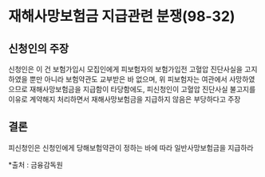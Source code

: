 # 재해사망보험금 지급관련 분쟁(98-32)

## 신청인의 주장
신청인은 이 건 보험가입시 모집인에게 피보험자의 보험가입전 고혈압 진단사실을 고지하였을 뿐만 아니라 보험약관도 교부받은 바 없으며, 위 피보험자는 여관에서 사망하였으므로 재해사망보험금을 지급함이 타당함에도, 피신청인이 고혈압 진단사실 불고지를 이유로 계약해지 처리하면서 재해사망보험금을 지급하지 않음은 부당하다고 주장

## 결론
피신청인은 신청인에게 당해보험약관이 정하는 바에 따라 일반사망보험금을 지급하라

*출처 : 금융감독원